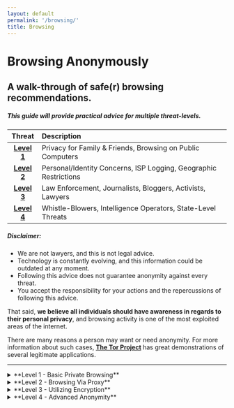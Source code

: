 ```yaml
---
layout: default
permalink: '/browsing/'
title: Browsing
---
```

Browsing Anonymously
====================

A walk-through of safe(r) browsing recommendations.
--------------------------------------------------

##### This guide will provide practical advice for multiple threat-levels.

| Threat | Description |
|:-------:|:-----------------------------------------------------------|
| **[Level 1](#level1)** | Privacy for Family & Friends, Browsing on Public Computers|
| **[Level 2](#level2)** | Personal/Identity Concerns, ISP Logging, Geographic Restrictions|
| **[Level 3](#level3)** | Law Enforcement, Journalists, Bloggers, Activists, Lawyers|
| **[Level 4](#level4)** | Whistle-Blowers, Intelligence Operators, State-Level Threats|

##### Disclaimer:

* We are not lawyers, and this is not legal advice.
* Technology is constantly evolving, and this information could be outdated at any moment.
* Following this advice does not guarantee anonymity against every threat.
* You accept the responsibility for your actions and the repercussions of following this advice.

That said, **we believe all individuals should have awareness in regards to their personal privacy**, and browsing activity is one of the most exploited areas of the internet.

There are many reasons a person may want or need anonymity. For more information about such cases, **[The Tor Project](https://www.torproject.org/about/torusers.html.en)** has great demonstrations of several legitimate applications.

---

<details>
<summary>
**Level 1 - Basic Private Browsing**
<a class="anchor" name="level1"></a>
</summary>

This is where most general users will be. These recommendations will only be useful against other non-technical threats. If you have any concerns about privacy that goes beyond the most basic protection, realize this level will do ZERO to protect you from a more sophisticated threat. If you're using a public terminal you'll definitely want to follow these steps.

##### Use your browser in “private” mode. 

This prevents your browser from saving a browsing history and caching any cookies or data. Once you end your session and close the browser window, all local evidence is gone.

**PLEASE REMEMBER:** *an IT admin at work, a user on your local network, an ISP, and state-level agencies can still capture packets and analyze your traffic. A majority of this traffic is unencrypted. If you care about this, escalate to a higher level.*

|Select your browser:|
|:-------|
|[Mozilla Firefox](https://support.mozilla.org/en-US/kb/private-browsing-use-firefox-without-history)|
|[Google Chrome](https://support.google.com/chrome/answer/95464?hl=en)|
|[Safari (OSX)](https://support.apple.com/kb/PH19216?locale=en_US)|
|[Safari (iPhone/iPad/iPod Touch)](https://support.apple.com/en-us/HT203036)|
|[Internet Explorer](http://windows.microsoft.com/en-us/windows7/protect-your-privacy-using-internet-explorer-9)|
|[Microsoft Edge](http://windows.microsoft.com/en-us/windows-10/browse-inprivate-in-microsoft-edge)|


##### Clear your cache, cookies, and history. 

If you forgot to browse in a private mode, or want to make sure everything is clean by your own doing, you'll need to clear the cache and history for your browser manually.

|Select your browser:|
|:-------|
|[Mozilla Firefox](https://support.mozilla.org/en-US/kb/how-clear-firefox-cache)|
|[Google Chrome](https://support.google.com/chrome/answer/95582?hl=en)|
|[Safari (OSX)](https://help.apple.com/safari/mac/9.0/#/sfri11471)|
|[Safari (iPhone/iPad/iPod Touch)](https://support.apple.com/en-us/HT201265)|
|[Internet Explorer](http://windows.microsoft.com/en-us/windows7/how-to-delete-your-browsing-history-in-internet-explorer-9)|
|[Microsoft Edge](http://windows.microsoft.com/en-us/windows-10/view-delete-browsing-history-microsoft-edge)|

> [Top <i class="fa fa-arrow-circle-up fa-lg"></i>](#top-of-page)

</details>

<details>
<summary>
**Level 2 - Browsing Via Proxy**
<a class="anchor" name="level2"></a>
</summary>

Compelling information.

> [Top <i class="fa fa-arrow-circle-up fa-lg"></i>](#top-of-page)

</details>

<details>
<summary>
**Level 3 - Utilizing Encryption**
<a class="anchor" name="level3"></a>
</summary>

Compelling information.

> [Top <i class="fa fa-arrow-circle-up fa-lg"></i>](#top-of-page)

</details>

<details>
<summary>
**Level 4 - Advanced Anonymity**
<a class="anchor" name="level4"></a>
</summary>

Compelling information.

> [Top <i class="fa fa-arrow-circle-up fa-lg"></i>](#top-of-page)

</details>